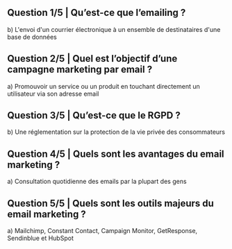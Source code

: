 ## Question 1/5 | Qu’est-ce que l’emailing ?

b) L'envoi d'un courrier électronique à un ensemble de destinataires d'une base de données
## Question 2/5 | Quel est l’objectif d’une campagne marketing par email ?

a) Promouvoir un service ou un produit en touchant directement un utilisateur via son adresse email
## Question 3/5 | Qu’est-ce que le RGPD ?

b) Une réglementation sur la protection de la vie privée des consommateurs
## Question 4/5 | Quels sont les avantages du email marketing ?

a) Consultation quotidienne des emails par la plupart des gens
## Question 5/5 | Quels sont les outils majeurs du email marketing ?

a) Mailchimp, Constant Contact, Campaign Monitor, GetResponse, Sendinblue et HubSpot